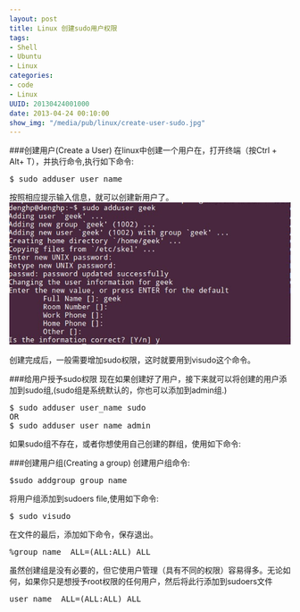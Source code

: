 ```yaml
--- 
layout: post
title: Linux 创建sudo用户权限
tags: 
- Shell
- Ubuntu
- Linux
categories:
- code
- Linux
UUID: 20130424001000
date: 2013-04-24 00:10:00
show_img: "/media/pub/linux/create-user-sudo.jpg"
---
```



###创建用户(Create a User)
在linux中创建一个用户在，打开终端（按Ctrl + Alt+ T），并执行命令,执行如下命令:
<pre id="bash">
$ sudo adduser user_name
</pre>
按照相应提示输入信息，就可以创建新用户了。
<a href="{{site.url}}/media/pub/linux/create-user-sudo.jpg" alt="create user sudo" rel="prettyPhoto[{{page.UUID}}]">
  <img src="/media/pub/linux/create-user-sudo.jpg" width="560px"  alt="create user sudo" />
</a>

创建完成后，一般需要增加sudo权限，这时就要用到visudo这个命令。

###给用户授予sudo权限
现在如果创建好了用户，接下来就可以将创建的用户添加到sudo组,(sudo组是系统默认的，你也可以添加到admin组.)
<pre id="bash">
$ sudo adduser user_name sudo
OR
$ sudo adduser user_name admin
</pre>

如果sudo组不存在，或者你想使用自己创建的群组，使用如下命令:

###创建用户组(Creating a group)
创建用户组命令:
<pre id="bash">
$sudo addgroup group_name
</pre>

将用户组添加到sudoers file,使用如下命令:
<pre id="bash">
$ sudo visudo
</pre>

在文件的最后，添加如下命令，保存退出。
<pre id="bash">
%group_name  ALL=(ALL:ALL) ALL
</pre>

虽然创建组是没有必要的，但它使用户管理（具有不同的权限）容易得多。无论如何，如果你只是想授予root权限的任何用户，然后将此行添加到sudoers文件 
<pre id="bash">
user_name  ALL=(ALL:ALL) ALL
</pre>
